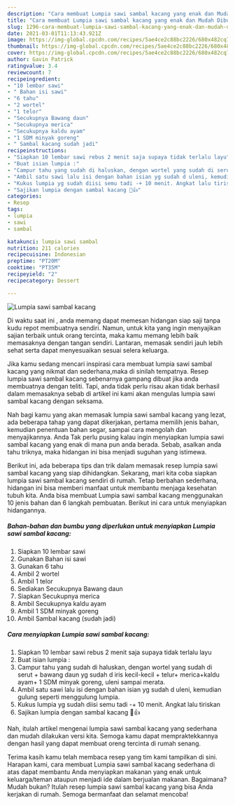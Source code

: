 ```yaml
---
description: "Cara membuat Lumpia sawi sambal kacang yang enak dan Mudah Dibuat"
title: "Cara membuat Lumpia sawi sambal kacang yang enak dan Mudah Dibuat"
slug: 1296-cara-membuat-lumpia-sawi-sambal-kacang-yang-enak-dan-mudah-dibuat
date: 2021-03-01T11:13:43.921Z
image: https://img-global.cpcdn.com/recipes/5ae4ce2c88bc2226/680x482cq70/lumpia-sawi-sambal-kacang-foto-resep-utama.jpg
thumbnail: https://img-global.cpcdn.com/recipes/5ae4ce2c88bc2226/680x482cq70/lumpia-sawi-sambal-kacang-foto-resep-utama.jpg
cover: https://img-global.cpcdn.com/recipes/5ae4ce2c88bc2226/680x482cq70/lumpia-sawi-sambal-kacang-foto-resep-utama.jpg
author: Gavin Patrick
ratingvalue: 3.4
reviewcount: 7
recipeingredient:
- "10 lembar sawi"
- " Bahan isi sawi"
- "6 tahu"
- "2 wortel"
- "1 telor"
- "Secukupnya Bawang daun"
- "Secukupnya merica"
- "Secukupnya kaldu ayam"
- "1 SDM minyak goreng"
- " Sambal kacang sudah jadi"
recipeinstructions:
- "Siapkan 10 lembar sawi rebus 2 menit saja supaya tidak terlalu layu"
- "Buat isian lumpia :"
- "Campur tahu yang sudah di haluskan, dengan wortel yang sudah di serut + bawang daun yg sudah d iris kecil-kecil + telur+ merica+kaldu ayam+ 1 SDM minyak goreng, uleni sampai merata."
- "Ambil satu sawi lalu isi dengan bahan isian yg sudah d uleni, kemudian gulung seperti menggulung lumpia."
- "Kukus lumpia yg sudah diisi semu tadi -+ 10 menit. Angkat lalu tiriskan"
- "Sajikan lumpia dengan sambal kacang 🤗👍"
categories:
- Resep
tags:
- lumpia
- sawi
- sambal

katakunci: lumpia sawi sambal 
nutrition: 211 calories
recipecuisine: Indonesian
preptime: "PT20M"
cooktime: "PT35M"
recipeyield: "2"
recipecategory: Dessert

---
```



![Lumpia sawi sambal kacang](https://img-global.cpcdn.com/recipes/5ae4ce2c88bc2226/680x482cq70/lumpia-sawi-sambal-kacang-foto-resep-utama.jpg)

Di waktu  saat ini , anda memang dapat memesan hidangan siap saji tanpa kudu repot membuatnya sendiri. Namun, untuk kita yang ingin menyajikan sajian terbaik untuk orang tercinta, maka kamu memang lebih baik memasaknya dengan tangan sendiri. Lantaran, memasak sendiri jauh lebih sehat serta dapat menyesuaikan sesuai selera keluarga.

Jika kamu sedang mencari inspirasi cara membuat lumpia sawi sambal kacang yang nikmat dan sederhana,maka di sinilah tempatnya. Resep lumpia sawi sambal kacang  sebenarnya gampang dibuat jika anda membuatnya dengan teliti. Tapi, anda tidak perlu risau akan tidak berhasil dalam memasaknya 
sebab di artikel ini kami akan mengulas lumpia sawi sambal kacang dengan seksama.  



Nah bagi kamu yang akan memasak lumpia sawi sambal kacang yang lezat, ada beberapa tahap yang dapat dikerjakan, pertama memilih jenis bahan, kemudian penentuan bahan segar, sampai cara mengolah dan menyajikannya. Anda Tak perlu pusing kalau ingin menyiapkan lumpia sawi sambal kacang yang enak di mana pun anda berada. Sebab, asalkan anda  tahu triknya, maka hidangan ini bisa menjadi suguhan yang istimewa.

Berikut ini, ada beberapa tips dan trik dalam memasak resep lumpia sawi sambal kacang yang siap dihidangkan. Sekarang, mari kita coba siapkan lumpia sawi sambal kacang sendiri di rumah. Tetap berbahan sederhana, hidangan ini bisa memberi manfaat untuk membantu menjaga kesehatan tubuh kita. Anda bisa membuat Lumpia sawi sambal kacang menggunakan 10 jenis bahan dan 6 langkah pembuatan. Berikut ini cara untuk menyiapkan hidangannya.

<!--inarticleads1-->

##### Bahan-bahan dan bumbu yang diperlukan untuk menyiapkan Lumpia sawi sambal kacang:

1. Siapkan 10 lembar sawi
1. Gunakan  Bahan isi sawi
1. Gunakan 6 tahu
1. Ambil 2 wortel
1. Ambil 1 telor
1. Sediakan Secukupnya Bawang daun
1. Siapkan Secukupnya merica
1. Ambil Secukupnya kaldu ayam
1. Ambil 1 SDM minyak goreng
1. Ambil  Sambal kacang (sudah jadi)




<!--inarticleads2-->

##### Cara menyiapkan Lumpia sawi sambal kacang:

1. Siapkan 10 lembar sawi rebus 2 menit saja supaya tidak terlalu layu
1. Buat isian lumpia :
1. Campur tahu yang sudah di haluskan, dengan wortel yang sudah di serut + bawang daun yg sudah d iris kecil-kecil + telur+ merica+kaldu ayam+ 1 SDM minyak goreng, uleni sampai merata.
1. Ambil satu sawi lalu isi dengan bahan isian yg sudah d uleni, kemudian gulung seperti menggulung lumpia.
1. Kukus lumpia yg sudah diisi semu tadi -+ 10 menit. Angkat lalu tiriskan
1. Sajikan lumpia dengan sambal kacang 🤗👍




Nah, itulah artikel mengenai  lumpia sawi sambal kacang  yang sederhana dan mudah dilakukan versi kita. Semoga kamu dapat mempraktekkannya dengan hasil yang dapat membuat oreng tercinta di rumah senang. 

Terima kasih kamu telah membaca resep yang tim kami tampilkan di sini. Harapan kami, cara membuat  Lumpia sawi sambal kacang sederhana di atas dapat membantu Anda menyiapkan makanan yang enak untuk keluarga/teman ataupun menjadi ide dalam berjualan makanan. Bagaimana? Mudah bukan? Itulah resep lumpia sawi sambal kacang yang bisa Anda kerjakan di rumah. Semoga bermanfaat dan selamat mencoba!

